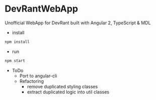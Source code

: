# DevRantWebApp
Unofficial WebApp for DevRant built with Angular 2, TypeScript &amp; MDL

- install 
```bash
npm install
````

- run 
```bash
npm start
```

- ToDo
  - Port to angular-cli
  - Refactoring
    - remove duplicated styling classes
    - extract duplicated logic into util classes